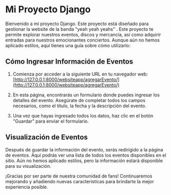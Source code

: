 # Mi Proyecto Django

Bienvenido a mi proyecto Django. 
Este proyecto está diseñado para gestionar la website de la banda "yeah yeah yeahs" . Este proyecto te permite explorar nuestros eventos, discos y mercancía, así como adquirir entradas para nuestros emocionantes conciertos. Aunque aún no hemos aplicado estilos, aquí tienes una guía sobre cómo utilizarlo:




## Cómo Ingresar Información de Eventos

1. Comienza por acceder a la siguiente URL en tu navegador web: [http://127.0.0.1:8000/websiteapp/agregarEvento/](http://127.0.0.1:8000/websiteapp/agregarEvento/)

2. En esta página, encontrarás un formulario donde puedes ingresar los detalles del evento. Asegúrate de completar todos los campos necesarios, como el título, la fecha y la descripción del evento.

3. Una vez que hayas ingresado todos los datos, haz clic en el botón "Guardar" para enviar el formulario. 

## Visualización de Eventos

Después de guardar la información del evento, serás redirigido a la página de eventos. Aquí podrás ver una lista de todos los eventos disponibles en el sitio. Aún no hemos aplicado estilos, pero la información estará disponible para su visualización.



¡Gracias por ser parte de nuestra comunidad de fans! Continuaremos mejorando y añadiendo nuevas características para brindarte la mejor experiencia posible.
